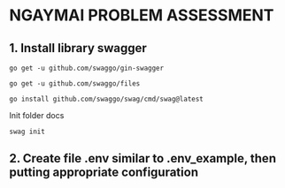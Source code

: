 # NGAYMAI PROBLEM ASSESSMENT

## 1. Install library swagger

`go get -u github.com/swaggo/gin-swagger`

`go get -u github.com/swaggo/files`

`go install github.com/swaggo/swag/cmd/swag@latest`

Init folder docs

`swag init`

## 2. Create file .env similar to .env_example, then putting appropriate configuration